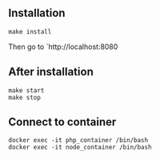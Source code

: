 ## Installation

```shell
make install
```

Then go to `http://localhost:8080

## After installation

```shell
make start
make stop
```

## Connect to container

```shell
docker exec -it php_container /bin/bash
docker exec -it node_container /bin/bash
```
